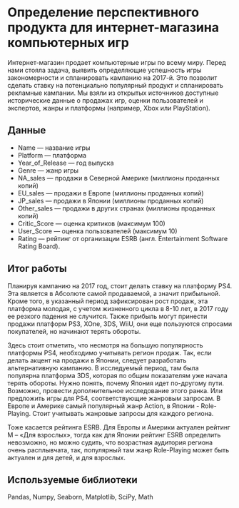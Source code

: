# Определение перспективного продукта для интернет-магазина компьютерных игр
Интернет-магазин продает компьютерные игры по всему миру. Перед нами стояла задача, выявить определяющие успешность игры закономерности и спланировать кампанию на 2017-й. Это позволит сделать ставку на потенциально популярный продукт и спланировать рекламные кампании. Мы взяли из открытых источников доступные исторические данные о продажах игр, оценки пользователей и экспертов, жанры и платформы (например, Xbox или PlayStation). 

## Данные
-	Name — название игры
-	Platform — платформа
-	Year_of_Release — год выпуска
-	Genre — жанр игры
-	NA_sales — продажи в Северной Америке (миллионы проданных копий)
-	EU_sales — продажи в Европе (миллионы проданных копий)
-	JP_sales — продажи в Японии (миллионы проданных копий)
-	Other_sales — продажи в других странах (миллионы проданных копий)
-	Critic_Score — оценка критиков (максимум 100)
-	User_Score — оценка пользователей (максимум 10)
-	Rating — рейтинг от организации ESRB (англ. Entertainment Software Rating Board). 

## Итог работы

Планируя кампанию на 2017 год, стоит делать ставку на платформу PS4. Эта является в Абсолюте самой продаваемой, а значит прибыльной. Кроме того, в указанный период зафиксирован рост продаж, эта платформа молодая, с учетом жизненного цикла в 8-10 лет, в 2017 году ее резкого падения не случится. Также прибыль могут принести продажи платформ PS3, XOne, 3DS, WiiU, они еще пользуются спросами покупателей, но начинают терять обороты.

Здесь стоит отметить, что несмотря на большую популярность платформы PS4, необходимо учитывать регион продаж. Так, если делать акцент на продажи в Японии, следует разработать альтернативную кампанию. В исследуемый период, там была популярна платформа 3DS, которая по общим показателям уже начала терять обороты. Нужно понять, почему Япония идет по-другому пути. Возможно, провести дополнительное исследование этого ранка. Или предложить игры для PS4, соответствующие жанровым запросам.
В Европе и Америке самый популярный жанр Action, в Японии - Role-Playing. Стоит учитывать жанровые запросы для каждого региона.

Тоже касается рейтинга ESRB. Для Европы и Америки актуален рейтинг М – «Для взрослых», тогда как для Японии рейтинг ESRB определить невозможно, но можно судить, что возрастная аудитория региона очень расплывчата, так, популярный там жанр Role-Playing может быть актуален и для детей, и для взрослых.

## Используемые библиотеки

Pandas, Numpy, Seaborn, Matplotlib, SciPy, Math 
